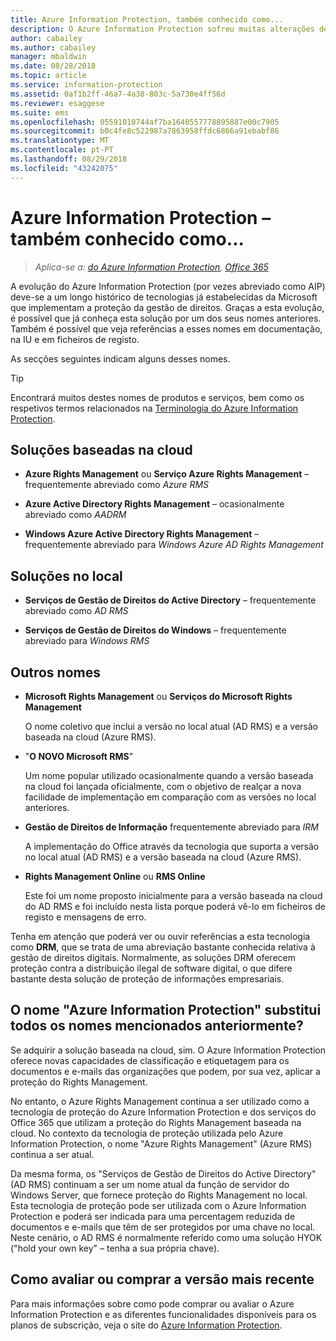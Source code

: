 ```yaml
---
title: Azure Information Protection, também conhecido como...
description: O Azure Information Protection sofreu muitas alterações de nome, pelo que pode conhecê-lo por um dos nomes anteriores.
author: cabailey
ms.author: cabailey
manager: mbaldwin
ms.date: 08/28/2018
ms.topic: article
ms.service: information-protection
ms.assetid: 0af1b2ff-46a7-4a38-803c-5a730e4ff56d
ms.reviewer: esaggese
ms.suite: ems
ms.openlocfilehash: 05591010744af7ba1640557778895887e00c7905
ms.sourcegitcommit: b0c4fe8c522987a7863958ffdc6866a91ebabf86
ms.translationtype: MT
ms.contentlocale: pt-PT
ms.lasthandoff: 08/29/2018
ms.locfileid: "43242075"
---
```

# <a name="azure-information-protection---also-known-as-"></a>Azure Information Protection – também conhecido como...

>*Aplica-se a: [do Azure Information Protection](https://azure.microsoft.com/pricing/details/information-protection), [Office 365](http://download.microsoft.com/download/E/C/F/ECF42E71-4EC0-48FF-AA00-577AC14D5B5C/Azure_Information_Protection_licensing_datasheet_EN-US.pdf)*

A evolução do Azure Information Protection (por vezes abreviado como AIP) deve-se a um longo histórico de tecnologias já estabelecidas da Microsoft que implementam a proteção da gestão de direitos. Graças a esta evolução, é possível que já conheça esta solução por um dos seus nomes anteriores. Também é possível que veja referências a esses nomes em documentação, na IU e em ficheiros de registo. 

As secções seguintes indicam alguns desses nomes.

> [!TIP]
> Encontrará muitos destes nomes de produtos e serviços, bem como os respetivos termos relacionados na [Terminologia do Azure Information Protection](./terminology.md).

## <a name="cloud-based-solutions"></a>Soluções baseadas na cloud

- **Azure Rights Management** ou **Serviço Azure Rights Management** – frequentemente abreviado como *Azure RMS*

- **Azure Active Directory Rights Management** – ocasionalmente abreviado como *AADRM*

- **Windows Azure Active Directory Rights Management** – frequentemente abreviado para *Windows Azure AD Rights Management*

## <a name="on-premises-solutions"></a>Soluções no local

- **Serviços de Gestão de Direitos do Active Directory** – frequentemente abreviado como *AD RMS*

- **Serviços de Gestão de Direitos do Windows** – frequentemente abreviado para *Windows RMS*

## <a name="other-names"></a>Outros nomes

- **Microsoft Rights Management** ou **Serviços do Microsoft Rights Management**
    
    O nome coletivo que inclui a versão no local atual (AD RMS) e a versão baseada na cloud (Azure RMS).

- "**O NOVO Microsoft RMS**"
    
    Um nome popular utilizado ocasionalmente quando a versão baseada na cloud foi lançada oficialmente, com o objetivo de realçar a nova facilidade de implementação em comparação com as versões no local anteriores.

- **Gestão de Direitos de Informação** frequentemente abreviado para *IRM*
    
    A implementação do Office através da tecnologia que suporta a versão no local atual (AD RMS) e a versão baseada na cloud (Azure RMS). 

- **Rights Management Online** ou **RMS Online**
    
    Este foi um nome proposto inicialmente para a versão baseada na cloud do AD RMS e foi incluído nesta lista porque poderá vê-lo em ficheiros de registo e mensagens de erro.

Tenha em atenção que poderá ver ou ouvir referências a esta tecnologia como **DRM**, que se trata de uma abreviação bastante conhecida relativa à gestão de direitos digitais. Normalmente, as soluções DRM oferecem proteção contra a distribuição ilegal de software digital, o que difere bastante desta solução de proteção de informações empresariais. 

## <a name="does-azure-information-protection-now-replace-all-these-names"></a>O nome "Azure Information Protection" substitui todos os nomes mencionados anteriormente?

Se adquirir a solução baseada na cloud, sim. O Azure Information Protection oferece novas capacidades de classificação e etiquetagem para os documentos e e-mails das organizações que podem, por sua vez, aplicar a proteção do Rights Management. 

No entanto, o Azure Rights Management continua a ser utilizado como a tecnologia de proteção do Azure Information Protection e dos serviços do Office 365 que utilizam a proteção do Rights Management baseada na cloud. No contexto da tecnologia de proteção utilizada pelo Azure Information Protection, o nome "Azure Rights Management" (Azure RMS) continua a ser atual.

Da mesma forma, os "Serviços de Gestão de Direitos do Active Directory" (AD RMS) continuam a ser um nome atual da função de servidor do Windows Server, que fornece proteção do Rights Management no local. Esta tecnologia de proteção pode ser utilizada com o Azure Information Protection e poderá ser indicada para uma percentagem reduzida de documentos e e-mails que têm de ser protegidos por uma chave no local. Neste cenário, o AD RMS é normalmente referido como uma solução HYOK ("hold your own key" – tenha a sua própria chave).

## <a name="how-to-evaluate-or-purchase-the-latest-version"></a>Como avaliar ou comprar a versão mais recente

Para mais informações sobre como pode comprar ou avaliar o Azure Information Protection e as diferentes funcionalidades disponíveis para os planos de subscrição, veja o site do [Azure Information Protection](https://www.microsoft.com/cloud-platform/azure-information-protection).
